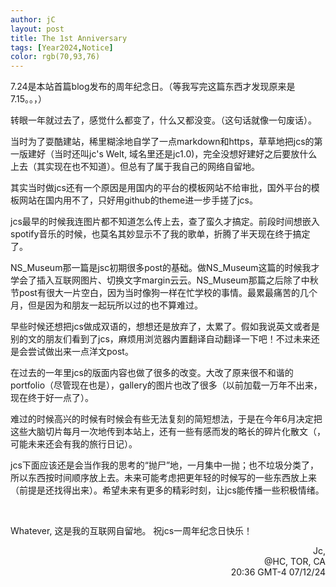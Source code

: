 ```yaml
---
author: jC
layout: post
title: The 1st Anniversary
tags: [Year2024,Notice]
color: rgb(70,93,76)
---
```


7.24是本站首篇blog发布的周年纪念日。（等我写完这篇东西才发现原来是7.15。。，）

转眼一年就过去了，感觉什么都变了，什么又都没变。（这句话就像一句废话）。

当时为了耍酷建站，稀里糊涂地自学了一点markdown和https，草草地把jcs的第一版建好（当时还叫jc's Welt, 域名里还是jc1.0)，完全没想好建好之后要放什么上去（其实现在也不知道）。但总有了属于我自己的网络自留地。

其实当时做jcs还有一个原因是用国内的平台的模板网站不给审批，国外平台的模板网站在国内用不了，只好用github的theme进一步手搓了jcs。

jcs最早的时候我连图片都不知道怎么传上去，查了蛮久才搞定。前段时间想嵌入spotify音乐的时候，也莫名其妙显示不了我的歌单，折腾了半天现在终于搞定了。

NS_Museum那一篇是jsc初期很多post的基础。做NS_Museum这篇的时候我才学会了插入互联网图片、切换文字margin云云。NS_Museum那篇之后除了中秋节post有很大一片空白，因为当时像狗一样在忙学校的事情。最累最痛苦的几个月，但是因为和朋友一起玩所以过的也不算难过。

早些时候还想把jcs做成双语的，想想还是放弃了，太累了。假如我说英文或者是别的文的朋友们看到了jcs，麻烦用浏览器内置翻译自动翻译一下吧！不过未来还是会尝试做出来一点洋文post。

在过去的一年里jcs的版面内容也做了很多的改变。大改了原来很不和谐的portfolio（尽管现在也是），gallery的图片也改了很多（以前加载一万年不出来，现在终于好一点了）。

难过的时候高兴的时候有时候会有些无法复刻的简短想法，于是在今年6月决定把这些大脑切片每月一次地传到本站上，还有一些有感而发的略长的碎片化散文（，可能未来还会有我的旅行日记）。

jcs下面应该还是会当作我的思考的“抛尸”地，一月集中一抛；也不垃圾分类了，所以东西按时间顺序放上去。未来可能考虑把更年轻的时候写的一些东西放上来（前提是还找得出来）。希望未来有更多的精彩时刻，让jcs能传播一些积极情绪。

<br>

Whatever,
这是我的互联网自留地。
祝jcs一周年纪念日快乐！

<p align="right">Jc, <br> @HC, TOR, CA <br>  20:36 GMT-4 07/12/24</p> 


